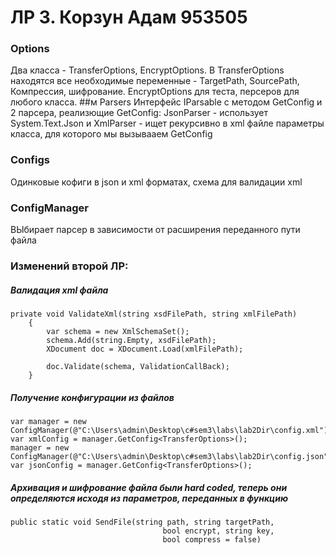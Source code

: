 # ЛР 3. Корзун Адам 953505

### Options  
Два класса - TransferOptions, EncryptOptions. В TransferOptions находятся все необходимые переменные - TargetPath, SourcePath, Компрессия, шифрование. EncryptOptions для теста, персеров для любого класса.
##м Parsers
Интерфейс IParsable c методом GetConfig и 2 парсера, реализющие GetConfig: JsonParser - использует System.Text.Json и XmlParser - ищет рекурсивно в xml файле параметры класса, для которого мы вызывааем GetConfig
### Configs
Одинковые кофиги в json и xml форматах, схема для валидации xml
### ConfigManager
ВЫбирает парсер в зависимости от расширения переданного пути файла
### Изменений второй ЛР:
##### Валидация xml файла
```
private void ValidateXml(string xsdFilePath, string xmlFilePath)
    {
        var schema = new XmlSchemaSet();
        schema.Add(string.Empty, xsdFilePath);
        XDocument doc = XDocument.Load(xmlFilePath);

        doc.Validate(schema, ValidationCallBack);
    }
```
##### Получение конфигурации из файлов
```
var manager = new ConfigManager(@"C:\Users\admin\Desktop\c#sem3\labs\lab2Dir\config.xml");
var xmlConfig = manager.GetConfig<TransferOptions>();
manager = new ConfigManager(@"C:\Users\admin\Desktop\c#sem3\labs\lab2Dir\config.json");
var jsonConfig = manager.GetConfig<TransferOptions>();
```
##### Архивация и шифрование файла были hard coded, теперь они определяются исходя из параметров, переданных в функцию 
```
public static void SendFile(string path, string targetPath,
                                  bool encrypt, string key,
                                  bool compress = false)
```
